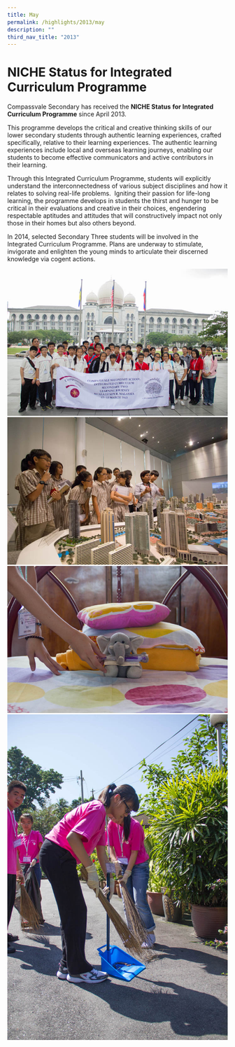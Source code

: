 ```yaml
---
title: May
permalink: /highlights/2013/may
description: ""
third_nav_title: "2013"
---
```

# NICHE Status for Integrated Curriculum Programme

Compassvale Secondary has received the **NICHE Status** **for Integrated Curriculum Programme** since April 2013.

This programme develops the critical and creative thinking skills of our lower secondary students through authentic learning experiences, crafted specifically, relative to their learning experiences. The authentic learning experiences include local and overseas learning journeys, enabling our students to become effective communicators and active contributors in their learning.

Through this Integrated Curriculum Programme, students will explicitly understand the interconnectedness of various subject disciplines and how it relates to solving real-life problems.  Igniting their passion for life-long learning, the programme develops in students the thirst and hunger to be critical in their evaluations and creative in their choices, engendering respectable aptitudes and attitudes that will constructively impact not only those in their homes but also others beyond.

In 2014, selected Secondary Three students will be involved in the Integrated Curriculum Programme. Plans are underway to stimulate, invigorate and enlighten the young minds to articulate their discerned knowledge via cogent actions.

![](/images/niche01.jpeg)
![](/images/niche02.jpeg)
![](/images/niche03.jpeg)
![](/images/niche04.jpeg)